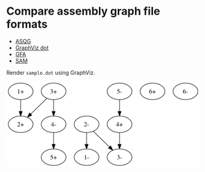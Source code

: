 Compare assembly graph file formats
===================================

+ [ASQG](sample.asqg)
+ [GraphViz dot](sample.dot)
+ [GFA](sample.gfa)
+ [SAM](sample.sam)

Render `sample.dot` using GraphViz.

![sample.dot](sample.dot.png)
